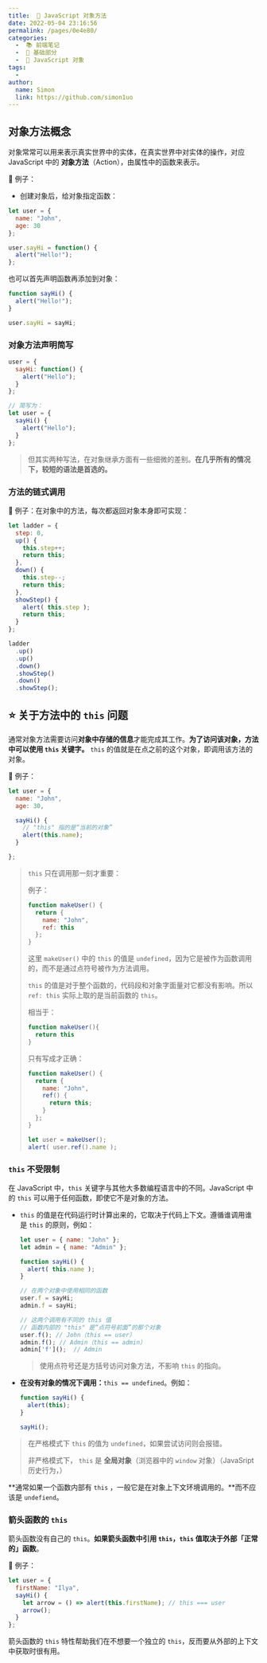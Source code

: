 ```yaml
---
title:  📡 JavaScript 对象方法
date: 2022-05-04 23:16:56
permalink: /pages/0e4e80/
categories:
  -  📚 前端笔记
  -  🚶 基础部分
  -  📒 JavaScript 对象
tags:
  - 
author: 
  name: Simon
  link: https://github.com/simon1uo
---
```

## 对象方法概念

对象常常可以用来表示真实世界中的实体，在真实世界中对实体的操作，对应 JavaScript 中的 **对象方法**（Action），由属性中的函数来表示。



🌰 例子：

+ 创建对象后，给对象指定函数：

```js
let user = {
  name: "John",
  age: 30
};

user.sayHi = function() {
  alert("Hello!");
};
```

也可以首先声明函数再添加到对象：
```js
function sayHi() {
  alert("Hello!");
}

user.sayHi = sayHi;
```



### 对象方法声明简写

```js
user = {
  sayHi: function() {
    alert("Hello");
  }
};

// 简写为：
let user = {
  sayHi() { 
    alert("Hello");
  }
};
```

> 但其实两种写法，在对象继承方面有一些细微的差别。**在几乎所有的情况下，较短的语法是首选的。**



### 方法的链式调用

🌰 例子：在对象中的方法，每次都返回对象本身即可实现：

```js
let ladder = {
  step: 0,
  up() {
    this.step++;
    return this;
  },
  down() {
    this.step--;
    return this;
  },
  showStep() {
    alert( this.step );
    return this;
  }
};

ladder
  .up()
  .up()
  .down()
  .showStep()
  .down()
  .showStep(); 

```



## :star: 关于方法中的 `this` 问题

通常对象方法需要访问**对象中存储的信息**才能完成其工作。**为了访问该对象，方法中可以使用 `this` 关键字。** `this` 的值就是在点之前的这个对象，即调用该方法的对象。



🌰 例子：

```js
let user = {
  name: "John",
  age: 30,

  sayHi() {
    // "this" 指的是“当前的对象”
    alert(this.name);
  }

};
```



> `this` 只在调用那一刻才重要：
>
> 例子：
> ```js
> function makeUser() {
>   return {
>     name: "John",
>     ref: this
>   };
> }
> ```
>
> 这里 `makeUser()` 中的 `this` 的值是 `undefined`，因为它是被作为函数调用的，而不是通过点符号被作为方法调用。
>
> `this` 的值是对于整个函数的，代码段和对象字面量对它都没有影响。所以 `ref: this` 实际上取的是当前函数的 `this`。
>
> 相当于： 
>
> ```js
> function makeUser(){
>   return this
> }
> ```
>
> 只有写成才正确：
> ```js
> function makeUser() {
>   return {
>     name: "John",
>     ref() {
>       return this;
>     }
>   };
> }
> 
> let user = makeUser();
> alert( user.ref().name ); 
> ```





### `this` 不受限制

在 JavaScript 中，`this` 关键字与其他大多数编程语言中的不同。JavaScript 中的 `this` 可以用于任何函数，即使它不是对象的方法。

+ `this` 的值是在代码运行时计算出来的，它取决于代码上下文。遵循谁调用谁是 `this` 的原则，例如：

  ```js
  let user = { name: "John" };
  let admin = { name: "Admin" };
  
  function sayHi() {
    alert( this.name );
  }
  
  // 在两个对象中使用相同的函数
  user.f = sayHi;
  admin.f = sayHi;
  
  // 这两个调用有不同的 this 值
  // 函数内部的 "this" 是“点符号前面”的那个对象
  user.f(); // John（this == user）
  admin.f(); // Admin（this == admin）
  admin['f']();  // Admin
  ```

  > 使用点符号还是方括号访问对象方法，不影响 `this` 的指向。

+ **在没有对象的情况下调用：**`this == undefined`。例如：

  ```js
  function sayHi() {
    alert(this);
  }
  
  sayHi();
  ```


> 在严格模式下 `this` 的值为 `undefined`，如果尝试访问则会报错。
>
> 非严格模式下， `this` 是 **全局对象**（浏览器中的 `window` 对象）（JavaSript 历史行为，）
>

**通常如果一个函数内部有 `this` ，一般它是在对象上下文环境调用的。**而不应该是 `undefiend`。



### 箭头函数的 `this`

箭头函数没有自己的 `this`。**如果箭头函数中引用 `this`，`this` 值取决于外部「正常的」函数**。

🌰 例子：
```js
let user = {
  firstName: "Ilya",
  sayHi() {
    let arrow = () => alert(this.firstName); // this === user
    arrow();
  }
};
```



箭头函数的 `this` 特性帮助我们在不想要一个独立的 `this`，反而要从外部的上下文中获取时很有用。
